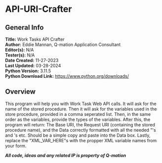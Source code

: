 # API-URI-Crafter
## General Info
**Title:** Work Tasks API Crafter \
**Author:** Eddie Mannan, Q-mation Application Consultant \
**Editor(s):** N/A \
**Tester(s):** N/A \
**Date Created:** 11-27-2023 \
**Last Updated:** 03-28-2024 \
**Python Version:** 3.11.5 \
**Python Download Link:** https://www.python.org/downloads/

## Overview
This program will help you with Work Task Web API calls. It will ask for the name of the stored procedure. Then it will ask for the variables used in the store procedure, provided in a comma
seperated list. Then, in the same order as the variables, provide the types of the variables. After this, the program will return: The Base URI, the Request URI
(containing the stored procedure name), and the Data correctly formatted with all the needed "'s and \'s etc. 
Should be a simple copy and paste into the Data box. Lastly, replace the "XML_VAR_HERE"s with the propper XML variable names from your form.

***All code, ideas and any related IP is property of Q-mation***
